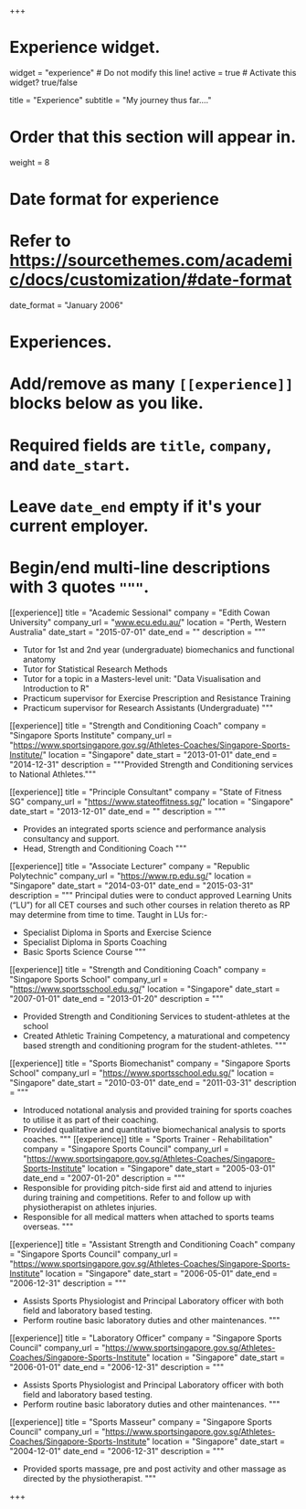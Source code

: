+++
# Experience widget.
widget = "experience"  # Do not modify this line!
active = true  # Activate this widget? true/false

title = "Experience"
subtitle = "My journey thus far...."

# Order that this section will appear in.
weight = 8

# Date format for experience
#   Refer to https://sourcethemes.com/academic/docs/customization/#date-format
date_format = "January 2006"

# Experiences.
#   Add/remove as many `[[experience]]` blocks below as you like.
#   Required fields are `title`, `company`, and `date_start`.
#   Leave `date_end` empty if it's your current employer.
#   Begin/end multi-line descriptions with 3 quotes `"""`.
[[experience]]
  title = "Academic Sessional"
  company = "Edith Cowan University"
  company_url = "www.ecu.edu.au/"
  location = "Perth, Western Australia"
  date_start = "2015-07-01"
  date_end = ""
  description = """
  * Tutor for 1st and 2nd year (undergraduate) biomechanics and functional anatomy
  * Tutor for Statistical Research Methods
  * Tutor for a topic in a Masters-level unit: "Data Visualisation and Introduction to R"
  * Practicum supervisor for Exercise Prescription and Resistance Training
  * Practicum supervisor for Research Assistants (Undergraduate) 
  """

[[experience]]
  title = "Strength and Conditioning Coach"
  company = "Singapore Sports Institute"
  company_url = "https://www.sportsingapore.gov.sg/Athletes-Coaches/Singapore-Sports-Institute/"
  location = "Singapore"
  date_start = "2013-01-01"
  date_end = "2014-12-31"
  description = """Provided Strength and Conditioning services to National Athletes."""

[[experience]]
  title = "Principle Consultant"
  company = "State of Fitness SG"
  company_url = "https://www.stateoffitness.sg/"
  location = "Singapore"
  date_start = "2013-12-01"
  date_end = ""
  description = """
  * Provides an integrated sports science and performance analysis consultancy and support. 
  * Head, Strength and Conditioning Coach
  """

[[experience]]
  title = "Associate Lecturer"
  company = "Republic Polytechnic"
  company_url = "https://www.rp.edu.sg/"
  location = "Singapore"
  date_start = "2014-03-01"
  date_end = "2015-03-31"
  description = """
  Principal duties were to conduct approved Learning Units (“LU”) for all CET courses and such other courses in relation thereto as RP may determine from time to time.
  Taught in LUs for:-
  * Specialist Diploma in Sports and Exercise Science
  * Specialist Diploma in Sports Coaching
  * Basic Sports Science Course
  """ 

[[experience]]
  title = "Strength and Conditioning Coach"
  company = "Singapore Sports School"
  company_url = "https://www.sportsschool.edu.sg/"
  location = "Singapore"
  date_start = "2007-01-01"
  date_end = "2013-01-20"
  description = """
  * Provided Strength and Conditioning Services to student-athletes at the school 
  * Created Athletic Training Competency, a maturational and competency based strength and conditioning program for the student-athletes.
  """

[[experience]]
  title = "Sports Biomechanist"
  company = "Singapore Sports School"
  company_url = "https://www.sportsschool.edu.sg/"
  location = "Singapore"
  date_start = "2010-03-01"
  date_end = "2011-03-31"
  description = """
  * Introduced notational analysis and provided training for sports coaches to utilise it as part of their coaching. 
  * Provided qualitative and quantitative biomechanical analysis to sports coaches.
  """
[[experience]]
  title = "Sports Trainer - Rehabilitation"
  company = "Singapore Sports Council"
  company_url = "https://www.sportsingapore.gov.sg/Athletes-Coaches/Singapore-Sports-Institute"
  location = "Singapore"
  date_start = "2005-03-01"
  date_end = "2007-01-20"
  description = """
  * Responsible for providing pitch-side first aid and attend to injuries during training and competitions. Refer to and follow up with physiotherapist on athletes injuries. 
  * Responsible for all medical matters when attached to sports teams overseas.
  """

[[experience]]
  title = "Assistant Strength and Conditioning Coach"
  company = "Singapore Sports Council"
  company_url = "https://www.sportsingapore.gov.sg/Athletes-Coaches/Singapore-Sports-Institute"
  location = "Singapore"
  date_start = "2006-05-01"
  date_end = "2006-12-31"
  description = """
  * Assists Sports Physiologist and Principal Laboratory officer with both field and laboratory based testing. 
  * Perform routine basic laboratory duties and other maintenances.
  """

[[experience]]
  title = "Laboratory Officer"
  company = "Singapore Sports Council"
  company_url = "https://www.sportsingapore.gov.sg/Athletes-Coaches/Singapore-Sports-Institute"
  location = "Singapore"
  date_start = "2006-01-01"
  date_end = "2006-12-31"
  description = """
  * Assists Sports Physiologist and Principal Laboratory officer with both field and laboratory based testing. 
  * Perform routine basic laboratory duties and other maintenances.
  """

[[experience]]
  title = "Sports Masseur"
  company = "Singapore Sports Council"
  company_url = "https://www.sportsingapore.gov.sg/Athletes-Coaches/Singapore-Sports-Institute"
  location = "Singapore"
  date_start = "2004-12-01"
  date_end = "2006-12-31"
  description = """
  * Provided sports massage, pre and post activity and other massage as directed by the physiotherapist. 
  """

+++
